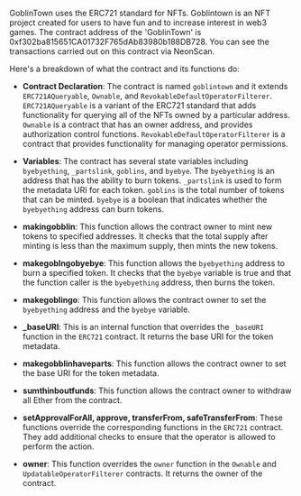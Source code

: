 GoblinTown uses the ERC721 standard for NFTs. Goblintown is an NFT project created for users to have fun and to increase interest in web3 games. The contract address of the 'GoblinTown' is 0xf302ba815651CA01732F765dAb83980b188DB728. You can see the transactions carried out on this contract via NeonScan.

Here's a breakdown of what the contract and its functions do:

- **Contract Declaration**: The contract is named `goblintown` and it extends `ERC721AQueryable`, `Ownable`, and `RevokableDefaultOperatorFilterer`. `ERC721AQueryable` is a variant of the ERC721 standard that adds functionality for querying all of the NFTs owned by a particular address. `Ownable` is a contract that has an owner address, and provides authorization control functions. `RevokableDefaultOperatorFilterer` is a contract that provides functionality for managing operator permissions.

- **Variables**: The contract has several state variables including `byebyething`, `_partslink`, `goblins`, and `byebye`. The `byebyething` is an address that has the ability to burn tokens. `_partslink` is used to form the metadata URI for each token. `goblins` is the total number of tokens that can be minted. `byebye` is a boolean that indicates whether the `byebyething` address can burn tokens.

- **makingobblin**: This function allows the contract owner to mint new tokens to specified addresses. It checks that the total supply after minting is less than the maximum supply, then mints the new tokens.

- **makegoblngobyebye**: This function allows the `byebyething` address to burn a specified token. It checks that the `byebye` variable is true and that the function caller is the `byebyething` address, then burns the token.

- **makegoblingo**: This function allows the contract owner to set the `byebyething` address and the `byebye` variable.

- **_baseURI**: This is an internal function that overrides the `_baseURI` function in the `ERC721` contract. It returns the base URI for the token metadata.

- **makegobblinhaveparts**: This function allows the contract owner to set the base URI for the token metadata.

- **sumthinboutfunds**: This function allows the contract owner to withdraw all Ether from the contract.

- **setApprovalForAll, approve, transferFrom, safeTransferFrom**: These functions override the corresponding functions in the `ERC721` contract. They add additional checks to ensure that the operator is allowed to perform the action.

- **owner**: This function overrides the `owner` function in the `Ownable` and `UpdatableOperatorFilterer` contracts. It returns the owner of the contract.

